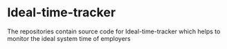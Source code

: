 # Ideal-time-tracker
The repositories contain source code for Ideal-time-tracker which helps to monitor the ideal system time of employers
